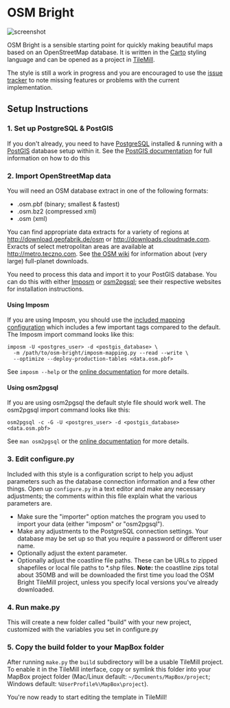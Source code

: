 OSM Bright
==========

![screenshot](https://raw.github.com/mapbox/osm-bright/master/preview.png)

OSM Bright is a sensible starting point for quickly making beautiful maps based
on an OpenStreetMap database. It is written in the [Carto][] styling language
and can be opened as a project in [TileMill][].

The style is still a work in progress and you are encouraged to use the
[issue tracker][] to note missing features or problems with the current
implementation. 

[Carto]: http://github.com/mapbox/carto/
[TileMill]: http://tilemill.com/
[issue tracker]: http://github.com/developmentseed/osm-bright/issues/

Setup Instructions
------------------

### 1. Set up PostgreSQL & PostGIS ###

If you don't already, you need to have [PostgreSQL][] installed & running with
a [PostGIS][] database setup within it. See the [PostGIS documentation][1] for
full information on how to do this

[PostgreSQL]: http://postgresql.org/
[PostGIS]: http://postgis.refractions.net/
[1]: http://postgis.refractions.net/documentation/manual-1.5/

### 2. Import OpenStreetMap data ###

You will need an OSM database extract in one of the following formats:

- .osm.pbf (binary; smallest & fastest)
- .osm.bz2 (compressed xml)
- .osm (xml)

You can find appropriate data extracts for a variety of regions at
<http://download.geofabrik.de/osm> or <http://downloads.cloudmade.com>. Exracts
of select metropolitan areas are available at <http://metro.teczno.com>. See
[the OSM wiki][2] for information about (very large) full-planet downloads.

You need to process this data and import it to your PostGIS database. You can
do this with either [Imposm][] or [osm2pgsql][]; see their respective websites
for installation instructions.

#### Using Imposm

If you are using Imposm, you should use the [included mapping configuration][4]
which includes a few important tags compared to the default. The Imposm import 
command looks like this:

    imposm -U <postgres_user> -d <postgis_database> \
      -m /path/to/osm-bright/imposm-mapping.py --read --write \
      --optimize --deploy-production-tables <data.osm.pbf>

See `imposm --help` or the [online documentation][3] for more details.

#### Using osm2pgsql

If you are using osm2pgsql the default style file should work well. The 
osm2pgsql import command looks like this:

    osm2pgsql -c -G -U <postgres_user> -d <postgis_database> <data.osm.pbf>

See `man osm2pgsql` or the [online documentation][5] for more details.

[2]: http://wiki.openstreetmap.org/wiki/Planet
[Imposm]: http://imposm.org/
[3]: http://imposm.org/
[4]: https://github.com/mapbox/osm-bright/blob/master/imposm-mapping.py
[osm2pgsql]: http://wiki.openstreetmap.org/wiki/Osm2pgsql
[5]: http://wiki.openstreetmap.org/wiki/Osm2pgsql

### 3. Edit configure.py ###

Included with this style is a configuration script to help you adjust
parameters such as the database connection information and a few other things. 
Open up `configure.py` in a text editor and make any necessary adjustments;
the comments within this file explain what the various parameters are.

- Make sure the "importer" option matches the program you used to import your 
  data (either "imposm" or "osm2pgsql"). 
- Make any adjustments to the PostgreSQL connection settings. Your database
  may be set up so that you require a password or different user name.
- Optionally adjust the extent parameter.
- Optionally adjust the coastline file paths. These can be URLs to zipped
  shapefiles or local file paths to \*.shp files. **Note:** the coastline zips
  total about 350MB and will be downloaded the first time you load the OSM
  Bright TileMill project, unless you specify local versions you've already
  downloaded.

### 4. Run make.py ###

This will create a new folder called "build" with your new project, customized
with the variables you set in configure.py

### 5. Copy the build folder to your MapBox folder ###

After running `make.py` the `build` subdirectory will be a usable
TileMill project. To enable it in the TileMill interface, copy or symlink this
folder into your MapBox project folder (Mac/Linux default: 
`~/Documents/MapBox/project`; Windows default: `%UserProfile%\MapBox\project`).

You're now ready to start editing the template in TileMill!

